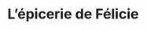 ---
title: "L’épicerie de Félicie"
url: /lys-haut-layon/lepicerie-de-felicie/
shop: Lebensmittel
---